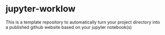 # jupyter-worklow
This is a template repository to automatically turn your project directory into a published github website based on your jupyter notebook(s)
